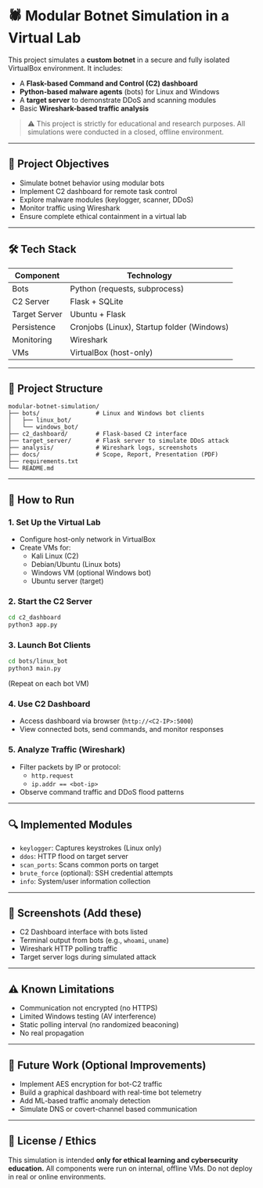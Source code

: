 # 🕷️ Modular Botnet Simulation in a Virtual Lab

This project simulates a **custom botnet** in a secure and fully isolated VirtualBox environment. It includes:

- A **Flask-based Command and Control (C2) dashboard**
- **Python-based malware agents** (bots) for Linux and Windows
- A **target server** to demonstrate DDoS and scanning modules
- Basic **Wireshark-based traffic analysis**

> ⚠️ This project is strictly for educational and research purposes. All simulations were conducted in a closed, offline environment.

---

## 🎯 Project Objectives

- Simulate botnet behavior using modular bots
- Implement C2 dashboard for remote task control
- Explore malware modules (keylogger, scanner, DDoS)
- Monitor traffic using Wireshark
- Ensure complete ethical containment in a virtual lab

---

## 🛠 Tech Stack

| Component       | Technology              |
|----------------|--------------------------|
| Bots           | Python (requests, subprocess) |
| C2 Server      | Flask + SQLite           |
| Target Server  | Ubuntu + Flask           |
| Persistence    | Cronjobs (Linux), Startup folder (Windows) |
| Monitoring     | Wireshark                |
| VMs            | VirtualBox (host-only)   |

---

## 📁 Project Structure

```
modular-botnet-simulation/
├── bots/                # Linux and Windows bot clients
│   ├── linux_bot/
│   └── windows_bot/
├── c2_dashboard/        # Flask-based C2 interface
├── target_server/       # Flask server to simulate DDoS attack
├── analysis/            # Wireshark logs, screenshots
├── docs/                # Scope, Report, Presentation (PDF)
├── requirements.txt
└── README.md
```

---

## 🚀 How to Run

### 1. Set Up the Virtual Lab
- Configure host-only network in VirtualBox
- Create VMs for:
  - Kali Linux (C2)
  - Debian/Ubuntu (Linux bots)
  - Windows VM (optional Windows bot)
  - Ubuntu server (target)

### 2. Start the C2 Server
```bash
cd c2_dashboard
python3 app.py
```

### 3. Launch Bot Clients
```bash
cd bots/linux_bot
python3 main.py
```
(Repeat on each bot VM)

### 4. Use C2 Dashboard
- Access dashboard via browser (`http://<C2-IP>:5000`)
- View connected bots, send commands, and monitor responses

### 5. Analyze Traffic (Wireshark)
- Filter packets by IP or protocol:
  - `http.request`
  - `ip.addr == <bot-ip>`
- Observe command traffic and DDoS flood patterns

---

## 🔍 Implemented Modules

- `keylogger`: Captures keystrokes (Linux only)
- `ddos`: HTTP flood on target server
- `scan_ports`: Scans common ports on target
- `brute_force` (optional): SSH credential attempts
- `info`: System/user information collection

---

## 📸 Screenshots (Add these)

- C2 Dashboard interface with bots listed
- Terminal output from bots (e.g., `whoami`, `uname`)
- Wireshark HTTP polling traffic
- Target server logs during simulated attack

---

## ⚠️ Known Limitations

- Communication not encrypted (no HTTPS)
- Limited Windows testing (AV interference)
- Static polling interval (no randomized beaconing)
- No real propagation

---

## 🧠 Future Work (Optional Improvements)

- Implement AES encryption for bot-C2 traffic
- Build a graphical dashboard with real-time bot telemetry
- Add ML-based traffic anomaly detection
- Simulate DNS or covert-channel based communication

---

## 📜 License / Ethics

This simulation is intended **only for ethical learning and cybersecurity education.**
All components were run on internal, offline VMs. Do not deploy in real or online environments.
